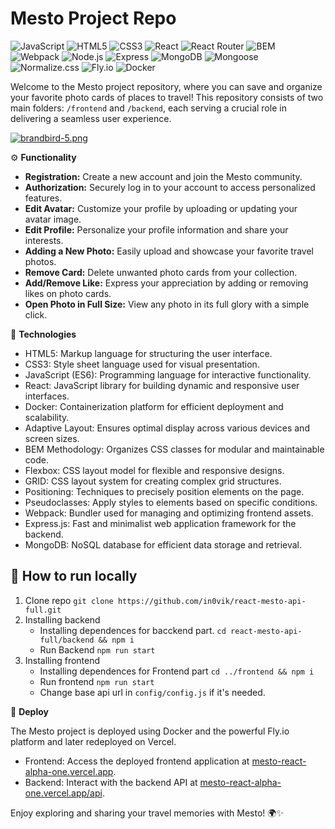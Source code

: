 # Mesto Project Repo
![JavaScript](https://img.shields.io/static/v1?style=for-the-badge&message=JavaScript&color=222222&logo=JavaScript&logoColor=F7DF1E&label=)
![HTML5](https://img.shields.io/static/v1?style=for-the-badge&message=HTML5&color=E34F26&logo=HTML5&logoColor=FFFFFF&label=)
![CSS3](https://img.shields.io/static/v1?style=for-the-badge&message=CSS3&color=1572B6&logo=CSS3&logoColor=FFFFFF&label=)
![React](https://img.shields.io/static/v1?style=for-the-badge&message=React&color=222222&logo=React&logoColor=61DAFB&label=)
![React Router](https://img.shields.io/static/v1?style=for-the-badge&message=React+Router&color=CA4245&logo=React+Router&logoColor=FFFFFF&label=)
![BEM](https://img.shields.io/static/v1?style=for-the-badge&message=BEM&color=000000&logo=BEM&logoColor=FFFFFF&label=)
![Webpack](https://img.shields.io/static/v1?style=for-the-badge&message=Webpack&color=222222&logo=Webpack&logoColor=8DD6F9&label=)
![Node.js](https://img.shields.io/static/v1?style=for-the-badge&message=Node.js&color=339933&logo=Node.js&logoColor=FFFFFF&label=)
![Express](https://img.shields.io/static/v1?style=for-the-badge&message=Express&color=000000&logo=Express&logoColor=FFFFFF&label=)
![MongoDB](https://img.shields.io/static/v1?style=for-the-badge&message=MongoDB&color=47A248&logo=MongoDB&logoColor=FFFFFF&label=)
![Mongoose](https://img.shields.io/static/v1?style=for-the-badge&message=Mongoose&color=880000&logo=Mongoose&logoColor=FFFFFF&label=)
![Normalize.css](https://img.shields.io/static/v1?style=for-the-badge&message=Normalize.css&color=E3695F&logo=Normalize.css&logoColor=FFFFFF&label=)
![Fly.io](https://img.shields.io/static/v1?style=for-the-badge&message=Fly.io&color=CC0200&logo=fly.io&logoColor=FFFFFF&label=)
![Docker](https://img.shields.io/static/v1?style=for-the-badge&message=Docker&color=2496ED&logo=Docker&logoColor=FFFFFF&label=)

Welcome to the Mesto project repository, where you can save and organize your favorite photo cards of places to travel! This repository consists of two main folders: ```/frontend``` and ```/backend```, each serving a crucial role in delivering a seamless user experience.

[![brandbird-5.png](https://i.postimg.cc/9FYpNTsm/brandbird-5.png)](https://postimg.cc/2V3h1qzM)

⚙️ **Functionality**

- **Registration:** Create a new account and join the Mesto community.
- **Authorization:** Securely log in to your account to access personalized features.
- **Edit Avatar:** Customize your profile by uploading or updating your avatar image.
- **Edit Profile:** Personalize your profile information and share your interests.
- **Adding a New Photo:** Easily upload and showcase your favorite travel photos.
- **Remove Card:** Delete unwanted photo cards from your collection.
- **Add/Remove Like:** Express your appreciation by adding or removing likes on photo cards.
- **Open Photo in Full Size:** View any photo in its full glory with a simple click.

🔩 **Technologies**

- HTML5: Markup language for structuring the user interface.
- CSS3: Style sheet language used for visual presentation.
- JavaScript (ES6): Programming language for interactive functionality.
- React: JavaScript library for building dynamic and responsive user interfaces.
- Docker: Containerization platform for efficient deployment and scalability.
- Adaptive Layout: Ensures optimal display across various devices and screen sizes.
- BEM Methodology: Organizes CSS classes for modular and maintainable code.
- Flexbox: CSS layout model for flexible and responsive designs.
- GRID: CSS layout system for creating complex grid structures.
- Positioning: Techniques to precisely position elements on the page.
- Pseudoclasses: Apply styles to elements based on specific conditions.
- Webpack: Bundler used for managing and optimizing frontend assets.
- Express.js: Fast and minimalist web application framework for the backend.
- MongoDB: NoSQL database for efficient data storage and retrieval.

## 🚀 How to run locally

1. Clone repo ``git clone https://github.com/in0vik/react-mesto-api-full.git``
2. Installing backend
   - Installing dependences for bacckend part.
   ``cd react-mesto-api-full/backend && npm i``
   - Run Backend ``npm run start``
3. Installing frontend
   - Installing dependences for Frontend part ``cd ../frontend && npm i``
   - Run frontend ``npm run start``
   - Change base api url in ``config/config.js`` if it's needed.

🔗 **Deploy**

The Mesto project is deployed using Docker and the powerful Fly.io platform and later redeployed on Vercel.

- Frontend: Access the deployed frontend application at [mesto-react-alpha-one.vercel.app](https://mesto-react-alpha-one.vercel.app/).
- Backend: Interact with the backend API at [mesto-react-alpha-one.vercel.app/api](https://mesto-react-alpha-one.vercel.app/api/).

Enjoy exploring and sharing your travel memories with Mesto! 🌍✨
